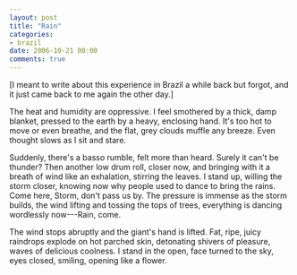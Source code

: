 ```yaml
---
layout: post
title: "Rain"
categories:
- brazil
date: 2006-10-21 00:00
comments: true
---
```


<p>[I meant to write about this experience in Brazil a while back but forgot, and it just came back to me again the other day.]</p>

<p>The heat and humidity are oppressive. I feel smothered by a thick, damp blanket, pressed to the earth by a heavy, enclosing hand. It's too hot to move or even breathe, and the flat, grey clouds muffle any breeze. Even thought slows as I sit and stare.</p>

<p>Suddenly, there's a basso rumble, felt more than heard. Surely it can't be thunder? Then another low drum roll, closer now, and bringing with it a breath of wind like an exhalation, stirring the leaves. I stand up, willing the storm closer, knowing now why people used to dance to bring the rains. Come here, Storm, don't pass us by. The pressure is immense as the storm builds, the wind lifting and tossing the tops of trees, everything is dancing wordlessly now---Rain, come.</p>

<p>The wind stops abruptly and the giant's hand is lifted. Fat, ripe, juicy raindrops explode on hot parched skin, detonating shivers of pleasure, waves of delicious coolness. I stand in the open, face turned to the sky, eyes closed, smiling, opening like a flower.</p>



